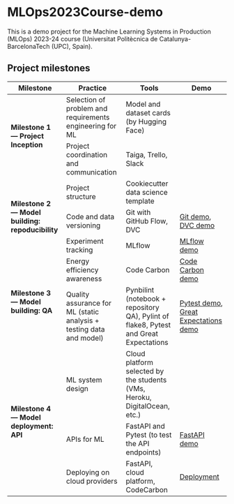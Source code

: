 # MLOps2023Course-demo
This is a demo project for the Machine Learning Systems in Production (MLOps) 2023-24 course (Universitat Politècnica de Catalunya-BarcelonaTech (UPC), Spain).

## Project milestones
<table>
    <thead>
        <tr>
            <th>Milestone</th>
            <th>Practice</th>
            <th>Tools</th>
            <th>Demo</th>
        </tr>
    </thead>
    <tbody>
        <tr>
            <td rowspan="2"><b>Milestone 1 &mdash; Project Inception</b></td>
            <td>Selection of problem and requirements engineering for ML</td>
            <td>Model and dataset cards (by Hugging Face)</td>
            <td></td>
        </tr>
        <tr>
            <td>Project coordination and communication</td>
            <td>Taiga, Trello, Slack</td>
            <td></td>
        </tr>
        <tr>
            <td rowspan="3"><b>Milestone 2 &mdash; Model building: repoducibility</b></td>
            <td>Project structure</td>
            <td>Cookiecutter data science template</td>
            <td></td>
        </tr>
        <tr>
            <td>Code and data versioning</td>
            <td>Git with GitHub Flow, DVC</td>
            <td><a href="docs/git-demo.md">Git demo</a>, <a href="docs/dvc-demo.md">DVC demo</a></td>
        </tr>
        <tr>
            <td>Experiment tracking</td>
            <td>MLflow</td>
            <td><a href="docs/mlflow-demo.md">MLflow demo</a></td>
        </tr>
        <tr>
            <td rowspan="2"><b>Milestone 3 &mdash; Model building: QA</b></td>
            <td>Energy efficiency awareness</td>
            <td>Code Carbon</td>
            <td><a href="docs/codecarbon-demo.md">Code Carbon demo</a></td>
        </tr>
        <tr>
            <td>Quality assurance for ML (static analysis + testing data and model)</td>
            <td>Pynbilint (notebook + repository QA), Pylint of flake8, Pytest and Great Expectations</td>
            <td>
                <a href="docs/pytest-demo.md">Pytest demo</a>,
                <a href="docs/great-expectations-demo.md">Great Expectations demo</a>
            </td>
        </tr>
        <tr>
            <td rowspan="3"><b>Milestone 4 &mdash; Model deployment: API</b></td>
            <td>ML system design</td>
            <td>Cloud platform selected by the students (VMs, Heroku, DigitalOcean, etc.)</td>
            <td></td>
        </tr>
        <tr>
            <td>APIs for ML</td>
            <td>FastAPI and Pytest (to test the API endpoints)</td>
            <td><a href="docs/fastapi-demo.md">FastAPI demo</a></td>
        </tr>
        <tr>
            <td>Deploying on cloud providers</td>
            <td>FastAPI, cloud platform, CodeCarbon</td>
            <td><a href="docs/deployment/">Deployment</a></td>
        </tr>
    </tbody>
</table>
